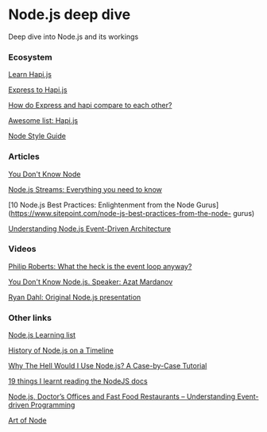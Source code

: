 # Node.js deep dive
Deep dive into Node.js and its workings

### Ecosystem
[Learn Hapi.js](https://github.com/dwyl/learn-hapi)

[Express to Hapi.js](http://matt-harrison.com/moving-from-express-to-hapi-js/)

[How do Express and hapi compare to each other?](https://stackoverflow.com/questions/30469767/how-do-express-and-hapi-compare-to-each-other)

[Awesome list: Hapi.js](https://github.com/evolastech/awesome-hapi)

[Node Style Guide](https://github.com/felixge/node-style-guide)

### Articles
[You Don't Know Node](https://webapplog.com/you-dont-know-node/)

[Node.js Streams: Everything you need to know](https://medium.freecodecamp.com/node-js-streams-everything-you-need-to-know-c9141306be93)

[10 Node.js Best Practices: Enlightenment from the Node Gurus](https://www.sitepoint.com/node-js-best-practices-from-the-node-
gurus)

[Understanding Node.js Event-Driven Architecture](https://medium.freecodecamp.com/understanding-node-js-event-driven-architecture-223292fcbc2d)

### Videos
[Philip Roberts: What the heck is the event loop anyway?](https://www.youtube.com/watch?v=8aGhZQkoFbQ)

[You Don't Know Node.js. Speaker: Azat Mardanov](https://www.youtube.com/watch?v=vmt9rCrGotM)

[Ryan Dahl: Original Node.js presentation](https://www.youtube.com/watch?v=ztspvPYybIY)

### Other links
[Node.js Learning list](https://github.com/sergtitov/NodeJS-Learning)

[History of Node.js on a Timeline](https://blog.risingstack.com/history-of-node-js/)

[Why The Hell Would I Use Node.js? A Case-by-Case Tutorial](https://www.toptal.com/nodejs/why-the-hell-would-i-use-node-js)

[19 things I learnt reading the NodeJS docs](https://hackernoon.com/19-things-i-learnt-reading-the-nodejs-docs-8a2dcc7f307f)

[Node.js, Doctor’s Offices and Fast Food Restaurants – Understanding Event-driven Programming](http://code.danyork.com/2011/01/25/node-js-doctors-offices-and-fast-food-restaurants-understanding-event-driven-programming/)

[Art of Node](https://github.com/maxogden/art-of-node)
